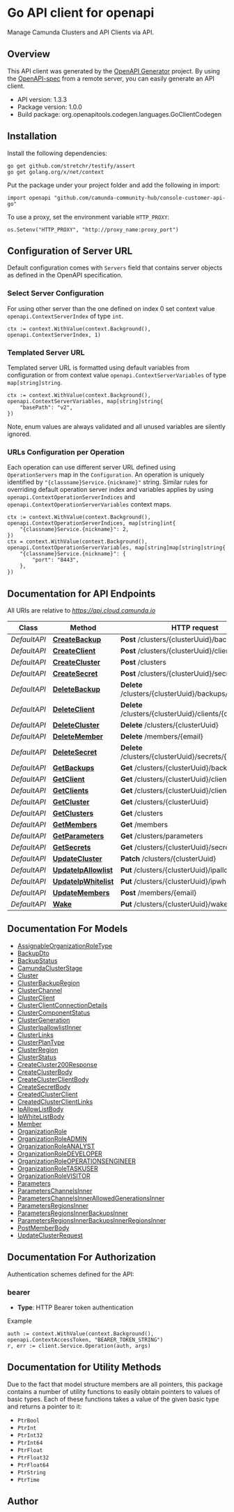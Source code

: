 # Go API client for openapi

Manage Camunda Clusters and API Clients via API.

## Overview
This API client was generated by the [OpenAPI Generator](https://openapi-generator.tech) project.  By using the [OpenAPI-spec](https://www.openapis.org/) from a remote server, you can easily generate an API client.

- API version: 1.3.3
- Package version: 1.0.0
- Build package: org.openapitools.codegen.languages.GoClientCodegen

## Installation

Install the following dependencies:

```shell
go get github.com/stretchr/testify/assert
go get golang.org/x/net/context
```

Put the package under your project folder and add the following in import:

```golang
import openapi "github.com/camunda-community-hub/console-customer-api-go"
```

To use a proxy, set the environment variable `HTTP_PROXY`:

```golang
os.Setenv("HTTP_PROXY", "http://proxy_name:proxy_port")
```

## Configuration of Server URL

Default configuration comes with `Servers` field that contains server objects as defined in the OpenAPI specification.

### Select Server Configuration

For using other server than the one defined on index 0 set context value `openapi.ContextServerIndex` of type `int`.

```golang
ctx := context.WithValue(context.Background(), openapi.ContextServerIndex, 1)
```

### Templated Server URL

Templated server URL is formatted using default variables from configuration or from context value `openapi.ContextServerVariables` of type `map[string]string`.

```golang
ctx := context.WithValue(context.Background(), openapi.ContextServerVariables, map[string]string{
	"basePath": "v2",
})
```

Note, enum values are always validated and all unused variables are silently ignored.

### URLs Configuration per Operation

Each operation can use different server URL defined using `OperationServers` map in the `Configuration`.
An operation is uniquely identified by `"{classname}Service.{nickname}"` string.
Similar rules for overriding default operation server index and variables applies by using `openapi.ContextOperationServerIndices` and `openapi.ContextOperationServerVariables` context maps.

```golang
ctx := context.WithValue(context.Background(), openapi.ContextOperationServerIndices, map[string]int{
	"{classname}Service.{nickname}": 2,
})
ctx = context.WithValue(context.Background(), openapi.ContextOperationServerVariables, map[string]map[string]string{
	"{classname}Service.{nickname}": {
		"port": "8443",
	},
})
```

## Documentation for API Endpoints

All URIs are relative to *https://api.cloud.camunda.io*

Class | Method | HTTP request | Description
------------ | ------------- | ------------- | -------------
*DefaultAPI* | [**CreateBackup**](docs/DefaultAPI.md#createbackup) | **Post** /clusters/{clusterUuid}/backups | 
*DefaultAPI* | [**CreateClient**](docs/DefaultAPI.md#createclient) | **Post** /clusters/{clusterUuid}/clients | 
*DefaultAPI* | [**CreateCluster**](docs/DefaultAPI.md#createcluster) | **Post** /clusters | 
*DefaultAPI* | [**CreateSecret**](docs/DefaultAPI.md#createsecret) | **Post** /clusters/{clusterUuid}/secrets | 
*DefaultAPI* | [**DeleteBackup**](docs/DefaultAPI.md#deletebackup) | **Delete** /clusters/{clusterUuid}/backups/{backupId} | 
*DefaultAPI* | [**DeleteClient**](docs/DefaultAPI.md#deleteclient) | **Delete** /clusters/{clusterUuid}/clients/{clientId} | 
*DefaultAPI* | [**DeleteCluster**](docs/DefaultAPI.md#deletecluster) | **Delete** /clusters/{clusterUuid} | 
*DefaultAPI* | [**DeleteMember**](docs/DefaultAPI.md#deletemember) | **Delete** /members/{email} | 
*DefaultAPI* | [**DeleteSecret**](docs/DefaultAPI.md#deletesecret) | **Delete** /clusters/{clusterUuid}/secrets/{secretName} | 
*DefaultAPI* | [**GetBackups**](docs/DefaultAPI.md#getbackups) | **Get** /clusters/{clusterUuid}/backups | 
*DefaultAPI* | [**GetClient**](docs/DefaultAPI.md#getclient) | **Get** /clusters/{clusterUuid}/clients/{clientId} | 
*DefaultAPI* | [**GetClients**](docs/DefaultAPI.md#getclients) | **Get** /clusters/{clusterUuid}/clients | 
*DefaultAPI* | [**GetCluster**](docs/DefaultAPI.md#getcluster) | **Get** /clusters/{clusterUuid} | 
*DefaultAPI* | [**GetClusters**](docs/DefaultAPI.md#getclusters) | **Get** /clusters | 
*DefaultAPI* | [**GetMembers**](docs/DefaultAPI.md#getmembers) | **Get** /members | 
*DefaultAPI* | [**GetParameters**](docs/DefaultAPI.md#getparameters) | **Get** /clusters/parameters | 
*DefaultAPI* | [**GetSecrets**](docs/DefaultAPI.md#getsecrets) | **Get** /clusters/{clusterUuid}/secrets | 
*DefaultAPI* | [**UpdateCluster**](docs/DefaultAPI.md#updatecluster) | **Patch** /clusters/{clusterUuid} | 
*DefaultAPI* | [**UpdateIpAllowlist**](docs/DefaultAPI.md#updateipallowlist) | **Put** /clusters/{clusterUuid}/ipallowlist | 
*DefaultAPI* | [**UpdateIpWhitelist**](docs/DefaultAPI.md#updateipwhitelist) | **Put** /clusters/{clusterUuid}/ipwhitelist | 
*DefaultAPI* | [**UpdateMembers**](docs/DefaultAPI.md#updatemembers) | **Post** /members/{email} | 
*DefaultAPI* | [**Wake**](docs/DefaultAPI.md#wake) | **Put** /clusters/{clusterUuid}/wake | 


## Documentation For Models

 - [AssignableOrganizationRoleType](docs/AssignableOrganizationRoleType.md)
 - [BackupDto](docs/BackupDto.md)
 - [BackupStatus](docs/BackupStatus.md)
 - [CamundaClusterStage](docs/CamundaClusterStage.md)
 - [Cluster](docs/Cluster.md)
 - [ClusterBackupRegion](docs/ClusterBackupRegion.md)
 - [ClusterChannel](docs/ClusterChannel.md)
 - [ClusterClient](docs/ClusterClient.md)
 - [ClusterClientConnectionDetails](docs/ClusterClientConnectionDetails.md)
 - [ClusterComponentStatus](docs/ClusterComponentStatus.md)
 - [ClusterGeneration](docs/ClusterGeneration.md)
 - [ClusterIpallowlistInner](docs/ClusterIpallowlistInner.md)
 - [ClusterLinks](docs/ClusterLinks.md)
 - [ClusterPlanType](docs/ClusterPlanType.md)
 - [ClusterRegion](docs/ClusterRegion.md)
 - [ClusterStatus](docs/ClusterStatus.md)
 - [CreateCluster200Response](docs/CreateCluster200Response.md)
 - [CreateClusterBody](docs/CreateClusterBody.md)
 - [CreateClusterClientBody](docs/CreateClusterClientBody.md)
 - [CreateSecretBody](docs/CreateSecretBody.md)
 - [CreatedClusterClient](docs/CreatedClusterClient.md)
 - [CreatedClusterClientLinks](docs/CreatedClusterClientLinks.md)
 - [IpAllowListBody](docs/IpAllowListBody.md)
 - [IpWhiteListBody](docs/IpWhiteListBody.md)
 - [Member](docs/Member.md)
 - [OrganizationRole](docs/OrganizationRole.md)
 - [OrganizationRoleADMIN](docs/OrganizationRoleADMIN.md)
 - [OrganizationRoleANALYST](docs/OrganizationRoleANALYST.md)
 - [OrganizationRoleDEVELOPER](docs/OrganizationRoleDEVELOPER.md)
 - [OrganizationRoleOPERATIONSENGINEER](docs/OrganizationRoleOPERATIONSENGINEER.md)
 - [OrganizationRoleTASKUSER](docs/OrganizationRoleTASKUSER.md)
 - [OrganizationRoleVISITOR](docs/OrganizationRoleVISITOR.md)
 - [Parameters](docs/Parameters.md)
 - [ParametersChannelsInner](docs/ParametersChannelsInner.md)
 - [ParametersChannelsInnerAllowedGenerationsInner](docs/ParametersChannelsInnerAllowedGenerationsInner.md)
 - [ParametersRegionsInner](docs/ParametersRegionsInner.md)
 - [ParametersRegionsInnerBackupsInner](docs/ParametersRegionsInnerBackupsInner.md)
 - [ParametersRegionsInnerBackupsInnerRegionsInner](docs/ParametersRegionsInnerBackupsInnerRegionsInner.md)
 - [PostMemberBody](docs/PostMemberBody.md)
 - [UpdateClusterRequest](docs/UpdateClusterRequest.md)


## Documentation For Authorization


Authentication schemes defined for the API:
### bearer

- **Type**: HTTP Bearer token authentication

Example

```golang
auth := context.WithValue(context.Background(), openapi.ContextAccessToken, "BEARER_TOKEN_STRING")
r, err := client.Service.Operation(auth, args)
```


## Documentation for Utility Methods

Due to the fact that model structure members are all pointers, this package contains
a number of utility functions to easily obtain pointers to values of basic types.
Each of these functions takes a value of the given basic type and returns a pointer to it:

* `PtrBool`
* `PtrInt`
* `PtrInt32`
* `PtrInt64`
* `PtrFloat`
* `PtrFloat32`
* `PtrFloat64`
* `PtrString`
* `PtrTime`

## Author



